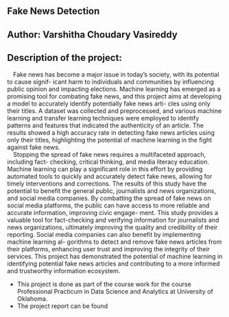 ## Fake News Detection

## Author: Varshitha Choudary Vasireddy

## Description of the project:
&emsp;Fake news has become a major issue in today’s society, with its potential to cause signif- icant harm to individuals and communities by influencing public opinion and impacting elections. Machine learning has emerged as a promising tool for combating fake news, and this project aims at developing a model to accurately identify potentially fake news arti- cles using only their titles. A dataset was collected and preprocessed, and various machine learning and transfer learning techniques were employed to identify patterns and features that indicated the authenticity of an article. The results showed a high accuracy rate in detecting fake news articles using only their titles, highlighting the potential of machine learning in the fight against fake news.<br>
&emsp;Stopping the spread of fake news requires a multifaceted approach, including fact- checking, critical thinking, and media literacy education. Machine learning can play a significant role in this effort by providing automated tools to quickly and accurately detect fake news, allowing for timely interventions and corrections. The results of this study have the potential to benefit the general public, journalists and news organizations, and social media companies. By combatting the spread of fake news on social media platforms, the public can have access to more reliable and accurate information, improving civic engage- ment. This study provides a valuable tool for fact-checking and verifying information for journalists and news organizations, ultimately improving the quality and credibility of their reporting. Social media companies can also benefit by implementing machine learning al- gorithms to detect and remove fake news articles from their platforms, enhancing user trust and improving the integrity of their services. This project has demonstrated the potential of machine learning in identifying potential fake news articles and contributing to a more informed and trustworthy information ecosystem. <br>

- This project is done as part of the course work for the course Professional Practicum in Data Science and Analytics at University of Oklahoma. <br>
- The project report can be found 
